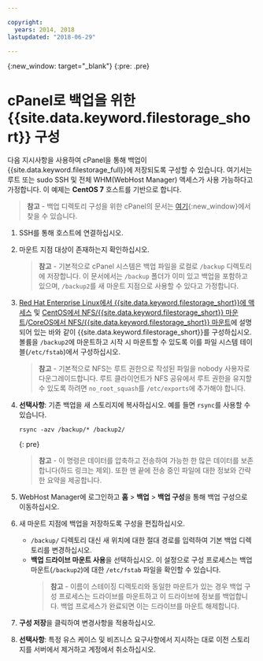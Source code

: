 ```yaml
---

copyright:
  years: 2014, 2018
lastupdated: "2018-06-29"

---
```

{:new_window: target="_blank"}
{:pre: .pre}
 
# cPanel로 백업을 위한 {{site.data.keyword.filestorage_short}} 구성

다음 지시사항을 사용하여 cPanel을 통해 백업이 {{site.data.keyword.filestorage_full}}에 저장되도록 구성할 수 있습니다. 여기서는 루트 또는 sudo SSH 및 전체 WHM(WebHost Manager) 액세스가 사용 가능하다고 가정합니다. 이 예제는 **CentOS 7** 호스트를 기반으로 합니다.

>**참고** - 백업 디렉토리 구성을 위한 cPanel의 문서는 [여기](https://docs.cpanel.net/display/68Docs/Backup+Configuration#BackupConfiguration-ConfigureBackupDirectory){:new_window}에서 찾을 수 있습니다. 

1. SSH를 통해 호스트에 연결하십시오.

2. 마운트 지점 대상이 존재하는지 확인하십시오. <br />
   >**참고** - 기본적으로 cPanel 시스템은 백업 파일을 로컬로 `/backup` 디렉토리에 저장합니다. 이 문서에서는 `/backup` 폴더가 이미 있고 백업을 포함하고 있으며, `/backup2`를 새 마운트 지점으로 사용할 수 있다고 가정합니다. 
   
3. [Red Hat Enterprise Linux에서 {{site.data.keyword.filestorage_short}}에 액세스](accessing-file-storage-linux.html) 및 [CentOS에서 NFS/{{site.data.keyword.filestorage_short}} 마운트](mounting-nsf-file-storage.html)/[CoreOS에서 NFS/{{site.data.keyword.filestorage_short}} 마운트](mounting-storage-coreos.html)에 설명되어 있는 바와 같이 {{site.data.keyword.filestorage_short}}를 구성하십시오. 볼륨을 `/backup2`에 마운트하고 시작 시 마운트할 수 있도록 이를 파일 시스템 테이블(`/etc/fstab`)에서 구성하십시오. <br />
   >**참고** - 기본적으로 NFS는 루트 권한으로 작성된 파일을 nobody 사용자로 다운그레이드합니다. 루트 클라이언트가 NFS 공유에서 루트 권한을 유지할 수 있도록 하려면 `no_root_squash`를 `/etc/exports`에 추가해야 합니다. 

4. **선택사항**: 기존 백업을 새 스토리지에 복사하십시오. 예를 들면 `rsync`를 사용할 수 있습니다. 
   ```
   rsync -azv /backup/* /backup2/
   ```
   {: pre}
    
    >**참고** - 이 명령은 데이터를 압축하고 전송하여 가능한 한 많은 데이터를 보존합니다(하드 링크는 제외). 또한 맨 끝에 전송 중인 파일에 대한 정보와 간략한 요약을 제공합니다. 
    
5. WebHost Manager에 로그인하고 **홈** > **백업** > **백업 구성**을 통해 백업 구성으로 이동하십시오. 

6. 새 마운트 지점에 백업을 저장하도록 구성을 편집하십시오. 
    - `/backup/` 디렉토리 대신 새 위치에 대한 절대 경로를 입력하여 기본 백업 디렉토리를 변경하십시오. 
    - **백업 드라이브 마운트 사용**을 선택하십시오. 이 설정으로 구성 프로세스는 백업 마운트(`/backup2`)에 대한 `/etc/fstab` 파일을 확인할 수 있습니다. <br /> 
      >**참고** - 이름이 스테이징 디렉토리와 동일한 마운트가 있는 경우 백업 구성 프로세스는 드라이브를 마운트하고 이 드라이브에 정보를 백업합니다. 백업 프로세스가 완료되면 이는 드라이브를 마운트 해제합니다. 

7. **구성 저장**을 클릭하여 변경사항을 적용하십시오. 

8. **선택사항**: 특정 유스 케이스 및 비즈니스 요구사항에서 지시하는 대로 이전 스토리지를 서버에서 제거하고 계정에서 취소하십시오. 
